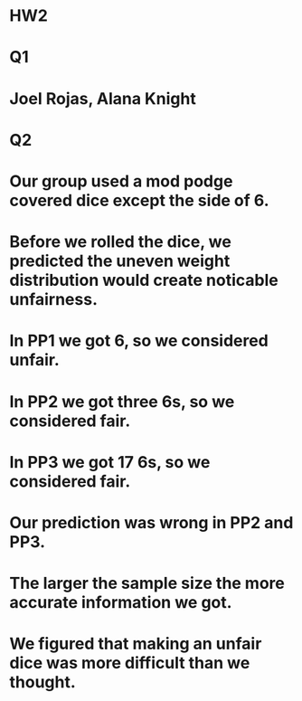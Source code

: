 # HW2

# Q1
# Joel Rojas, Alana Knight

# Q2
# Our group used a mod podge covered dice except the side of 6.
# Before we rolled the dice, we predicted the uneven weight distribution would create noticable unfairness.
# In PP1 we got 6, so we considered unfair.
# In PP2 we got three 6s, so we considered fair.
# In PP3 we got 17 6s, so we considered fair.
# Our prediction was wrong in PP2 and PP3.
# The larger the sample size the more accurate information we got.
# We figured that making an unfair dice was more difficult than we thought.
